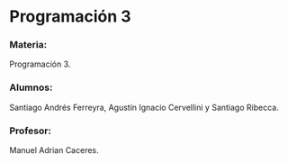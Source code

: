# Programación 3
### Materia:
Programación 3.
### Alumnos:
Santiago Andrés Ferreyra, Agustín Ignacio Cervellini y Santiago Ribecca.
### Profesor:
Manuel Adrian Caceres.
